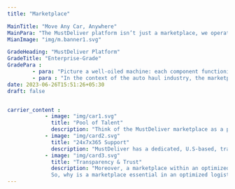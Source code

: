 ```yaml
---
title: "Marketplace"

MainTitle: "Move Any Car, Anywhere"
MainPara: "The MustDeliver platform isn’t just a marketplace, we operate as an optimized logistics platform"
MianImage: "img/m.banner1.svg"

GradeHeading: "MustDeliver Platform"
GradeTitle: "Enterprise-Grade"
GradePara :
        - para: "Picture a well-oiled machine: each component functioning in sync with the others and governed by a skilled operator. Now, reflect on how the operator, in spite of their expertise, depends greatly on the ability to choose the right component for each task, to generate an efficient outcome. This is the embodiment of a marketplace within an optimized logistics platform."
        - para : "In the context of the auto haul industry, the marketplace is a hub where transporters and customers meet. It's a bustling, dynamic, liquid environment where connections are made: customer post loads, transporters book loads and ultimately business is conducted and vehicles are hauled. However, it's not enough to simply have a marketplace - it needs to operate as an optimized logistics platform"
date: 2023-06-26T15:51:26+05:30
draft: false


carrier_content : 
            - image: "img/car1.svg"
              title: "Pool of Talent"
              description: "Think of the MustDeliver marketplace as a pool of talent. You have transporters, each with their unique skills and capabilities, waiting for the opportunity to perform. And then you have customers, each with their specific needs and requirements. The optimized logistics platform is the conductor, deftly matching the right transporter for each customer, ensuring a flawless performance every time. MustDeliver adds an extra layer of compliance and safety monitoring to its platform to ensure our Carriers are top notch!"
            - image: "img/card2.svg"
              title: "24x7x365 Support"
              description: "MustDeliver has a dedicated, U.S-based, transportation concierge team available when you need them to help you move cars fast. We also provide a library of online support tools to make sure you’ve got answers to your questions anytime of the day."
            - image: "img/card3.svg"
              title: "Transparency & Trust"
              description: "Moreover, a marketplace within an optimized logistics platform provides transparency and trust. Customers can see who is transporting their vehicles and transporters have a clear view of their tasks. It's a symbiotic relationship, facilitated by the platform, that ensures everyone is satisfied.\n\n
              So, why is a marketplace essential in an optimized logistics platform? Because it's the meeting place, the crossroads where transporters and customers come together. It's where magic happens, and harmonious symphonies are created. In the grand scheme of things, it's not just important - it's indispensable."
---
```


